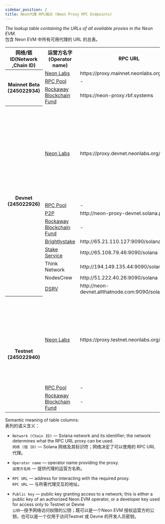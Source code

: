 ```yaml
---
sidebar_position: 2
title: Neon代理 RPC端点 (Neon Proxy RPC Endpoints)
---
```

_The lookup table containing the URLs of all available proxies in the Neon EVM._  
包含 Neon EVM 中所有可用代理的 URL 的总表。

<table><tr><th>网络/链ID(Network ,Chain ID)</th><th>运营方名字(Operator name)</th><th>RPC URL</th><th>公钥(Public key)</th></tr><tr><th rowspan="3">Mainnet Beta (245022934)</th><td><a href="https://neon-labs.org" target="_blank" rel="noopener noreferrer">Neon Labs</a></td><td>https://proxy.mainnet.neonlabs.org/solana</td><td>-</td></tr><tr><td><a href="https://rpcpool.com/#/" target="_blank" rel="noopener noreferrer">RPC Pool</a></td><td>-</td><td>NeoQM3utcHGxhKT41Nq81g8t4xGcPNFpkAgYj1N2N8v</td></tr><tr><td><a href="https://rbf.capital/" target="_blank" rel="noopener noreferrer">Rockaway Blockchain Fund</a></td><td>https://neon-proxy.rbf.systems</td><td>Gw3Xiwve6HdvpJeQguhwT23cpK9nRjSy1NpNYCFY4XU9</td></tr><tr><th rowspan="20">Devnet (245022926)</th><td rowspan="12"><a href="https://neon-labs.org" target="_blank" rel="noopener noreferrer">Neon Labs</a></td><td rowspan="12">https://proxy.devnet.neonlabs.org/solana</td><td>Fg4uzL4QDfL6x56YFUcJBJSK3PqV4yXoFmXzZQkxn2DK</td></tr><tr><td>8Uh8Rp1FWBiaDejyrZZhRY448oeG7GwKUyPDufP2Xxu7</td></tr><tr><td>6ndMCacBc69VXqgNbcW3BLk2am9oeUDZa6SgBjHozDPd</td></tr><tr><td>GEsnEWcKapTk7cgRoixBvCDc7yYuhmoMjpJ2v7mvmsBZ</td></tr><tr><td>G5397iLxoKKYgMkFfkYBhJYEtErD7ygz8APmH59H8FM6</td></tr><tr><td>rDeo4nZPE2aWpBkqFXBH8ygh1cD63nEKZPiDrpmQad6</td></tr><tr><td>8hipwtwcmRH3iypYModkYFNXYGUEbxvpfqRhxPxx5Amx</td></tr><tr><td>4fvtx2gJYJVd4o6CQt8Bdnc7dg5p2cgnb8oNUs7BGdd5</td></tr><tr><td>9EMY6Xx18hN39CnzM6D5y9vuPa3YJ5ttbWRPJp3SX1Qk</td></tr><tr><td>EMgay3kYFzHSh9PruAeRHxuGmNdsRQ6yPxzSAtU7PF7N</td></tr><tr><td>4s5hHKLrfF7mcjfgwsRKdkubnC2VtswGpR2XGTCJaz3M</td></tr><tr><td>F3V1pCfk1ZNk7Sdyh9N1H5eMtJq9XfhHR83fF8qa41Vt</td></tr><tr><td><a href="https://rpcpool.com/#/" target="_blank" rel="noopener noreferrer">RPC Pool</a></td><td>-</td><td>NeoQM3utcHGxhKT41Nq81g8t4xGcPNFpkAgYj1N2N8v</td></tr><tr><td><a href="https://p2p.org" target="_blank" rel="noopener noreferrer">P2P</a></td><td>http://neon-proxy-devnet.solana.p2p.org</td><td>D1apcJxXxAS63cpbTidxjXku7cW2ELQQU9szMQracDSY</td></tr><tr><td><a href="https://rbf.capital/" target="_blank" rel="noopener noreferrer">Rockaway Blockchain Fund</a></td><td>-</td><td>Gw3Xiwve6HdvpJeQguhwT23cpK9nRjSy1NpNYCFY4XU9</td></tr><tr><td><a href="https://brightlystake.com" target="_blank" rel="noopener noreferrer">Brightlystake</a></td><td>http://65.21.110.127:9090/solana</td><td>2GDfarSJnNC6ii5tQVE9rBH81Ny35LxrSCZ7tFhktSqi</td></tr><tr><td><a href="https://stakeservice.com" target="_blank" rel="noopener noreferrer">Stake Service</a></td><td>http://65.108.79.46:9090/solana</td><td>4Mh3ik4iS6MBxHy1VBN89vBiiPRDkebtnybDWnfTtpfC</td></tr><tr><td>Think Network</td><td>http://194.149.135.44:9090/solana</td><td>CyepBgaNezMJgLjy6Zyz9ECUia33dwDi9aXtRsZEhWX1</td></tr><tr><td>NodesCrew</td><td>http://51.222.40.26:9090/solana</td><td>HN4FeaSXB8t3FDW85hRw8mK1hYETJGeqhkkxJr6j2GiV</td></tr><tr><td><a href="https://dsrvlabs.com" target="_blank" rel="noopener noreferrer">DSRV</a></td><td>http://neon-devnet.allthatnode.com:9090/solana</td><td>5kKd1iy6onhCkzDq6DBw6woHLas3fy6HX4Yz8t1VPc1r</td></tr><tr><th rowspan="13">Testnet (245022940)</th><td rowspan="11"><a href="https://neon-labs.org" target="_blank" rel="noopener noreferrer">Neon Labs</a></td><td rowspan="11">https://proxy.testnet.neonlabs.org/solana</td><td>EJUKLLjBMhFnkonfn7wcThnHyDewmhVmG9sEuVP9cvF8</td></tr><tr><td>6ndMCacBc69VXqgNbcW3BLk2am9oeUDZa6SgBjHozDPd</td></tr><tr><td>GEsnEWcKapTk7cgRoixBvCDc7yYuhmoMjpJ2v7mvmsBZ</td></tr><tr><td>G5397iLxoKKYgMkFfkYBhJYEtErD7ygz8APmH59H8FM6</td></tr><tr><td>rDeo4nZPE2aWpBkqFXBH8ygh1cD63nEKZPiDrpmQad6</td></tr><tr><td>8hipwtwcmRH3iypYModkYFNXYGUEbxvpfqRhxPxx5Amx</td></tr><tr><td>4fvtx2gJYJVd4o6CQt8Bdnc7dg5p2cgnb8oNUs7BGdd5</td></tr><tr><td>9EMY6Xx18hN39CnzM6D5y9vuPa3YJ5ttbWRPJp3SX1Qk</td></tr><tr><td>EMgay3kYFzHSh9PruAeRHxuGmNdsRQ6yPxzSAtU7PF7N</td></tr><tr><td>4s5hHKLrfF7mcjfgwsRKdkubnC2VtswGpR2XGTCJaz3M</td></tr><tr><td>F3V1pCfk1ZNk7Sdyh9N1H5eMtJq9XfhHR83fF8qa41Vt</td></tr><tr><td><a href="https://rpcpool.com/#/" target="_blank" rel="noopener noreferrer">RPC Pool</a></td><td>-</td><td>NeoQM3utcHGxhKT41Nq81g8t4xGcPNFpkAgYj1N2N8v</td></tr><tr><td><a href="https://rbf.capital/" target="_blank" rel="noopener noreferrer">Rockaway Blockchain Fund</a></td><td>-</td><td>Gw3Xiwve6HdvpJeQguhwT23cpK9nRjSy1NpNYCFY4XU9</td></tr></table>


Semantic meaning of table columns:  
表列的语义含义：

- `Network (Chain ID)` — Solana network and its identifier; the network determines what the RPC URL proxy can be used.  
   `网络 (链 ID)` — Solana 网络及其标识符；网络决定了可以使用的 RPC URL 代理。

- `Operator name` — operator name providing the proxy.  
   `运营方名称` — 提供代理的运营方名称。

- `RPC URL` — address for interacting with the required proxy.  
   `RPC URL` — 与所需代理交互的地址。

- `Public key` — public key granting access to a network; this is either a public key of an authorized Neon EVM operator, or a developer key used for access only to Testnet or Devne  
   `公钥`—授予网络访问权限的公钥；既可以是一个Neon EVM 授权运营方的公钥，也可以是一个仅用于访问Testnet 或 Devne 的开发人员密钥。